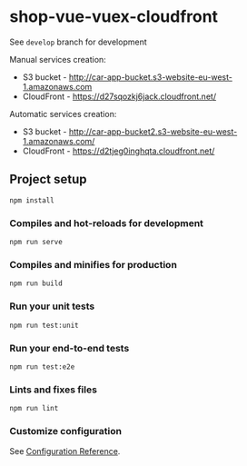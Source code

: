 # shop-vue-vuex-cloudfront

See `develop` branch for development

Manual services creation:
* S3 bucket - http://car-app-bucket.s3-website-eu-west-1.amazonaws.com
* CloudFront - https://d27sqozkj6jack.cloudfront.net/

Automatic services creation:
* S3 bucket - http://car-app-bucket2.s3-website-eu-west-1.amazonaws.com/
* CloudFront - https://d2tjeg0inghqta.cloudfront.net/

## Project setup
```
npm install
```

### Compiles and hot-reloads for development
```
npm run serve
```

### Compiles and minifies for production
```
npm run build
```

### Run your unit tests
```
npm run test:unit
```

### Run your end-to-end tests
```
npm run test:e2e
```

### Lints and fixes files
```
npm run lint
```

### Customize configuration
See [Configuration Reference](https://cli.vuejs.org/config/).
